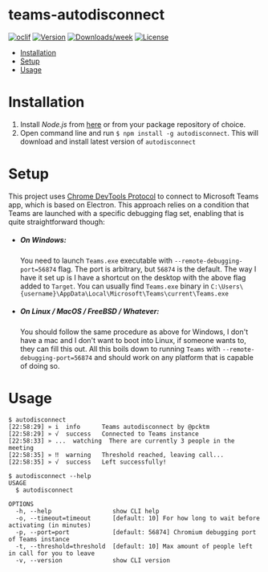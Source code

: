 teams-autodisconnect
==============



[![oclif](https://img.shields.io/badge/cli-oclif-brightgreen.svg)](https://oclif.io)
[![Version](https://img.shields.io/npm/v/autodisconnect.svg)](https://npmjs.org/package/autodisconnect)
[![Downloads/week](https://img.shields.io/npm/dw/autodisconnect.svg)](https://npmjs.org/package/autodisconnect)
[![License](https://img.shields.io/npm/l/autodisconnect.svg)](https://github.com/pcktm/teams-autodisconnect/blob/master/package.json)

* [Installation](#installation)
* [Setup](#setup)
* [Usage](#usage)

# Installation
1. Install *Node.js* from [here](https://nodejs.org/en/) or from your package repository of choice.
2. Open command line and run `$ npm install -g autodisconnect`. This will download and install latest version of `autodisconnect`

# Setup
This project uses [Chrome DevTools Protocol](https://chromedevtools.github.io/devtools-protocol/) to connect to Microsoft Teams app, which is based on Electron. This approach relies on a condition that Teams are launched with a specific debugging flag set, enabling that is quite straightforward though:
* ##### On Windows:
    You need to launch `Teams.exe` executable with `--remote-debugging-port=56874` flag. The port is arbitrary, but `56874` is the default. The way I have it set up is I have a shortcut on the desktop with the above flag added to `Target`.
    You can usually find `Teams.exe` binary in `C:\Users\{username}\AppData\Local\Microsoft\Teams\current\Teams.exe`
* ##### On Linux / MacOS / FreeBSD / Whatever:
    You should follow the same procedure as above for Windows, I don't have a mac and I don't want to boot into Linux, if someone wants to, they can fill this out. All this boils down to running `Teams` with `--remote-debugging-port=56874` and should work on any platform that is capable of doing so.

# Usage

```sh-session
$ autodisconnect
[22:58:29] » i  info      Teams autodisconnect by @pcktm
[22:58:29] » √  success   Connected to Teams instance
[22:58:33] » ...  watching  There are currently 3 people in the meeting
[22:58:35] » ‼  warning   Threshold reached, leaving call...
[22:58:35] » √  success   Left successfully!

$ autodisconnect --help
USAGE
  $ autodisconnect

OPTIONS
  -h, --help                 show CLI help
  -o, --timeout=timeout      [default: 10] For how long to wait before activating (in minutes)
  -p, --port=port            [default: 56874] Chromium debugging port of Teams instance
  -t, --threshold=threshold  [default: 10] Max amount of people left in call for you to leave
  -v, --version              show CLI version
```